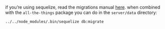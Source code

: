 if you’re using sequelize, read the migrations manual [here](http://docs.sequelizejs.com/manual/tutorial/migrations.html). when combined with the `all-the-things` package you can do in the `server/data` directory:

```sh
../../node_modules/.bin/sequelize db:migrate
```
